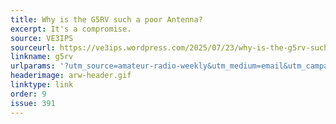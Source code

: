 ```yaml
---
title: Why is the G5RV such a poor Antenna?
excerpt: It's a compromise.
source: VE3IPS
sourceurl: https://ve3ips.wordpress.com/2025/07/23/why-is-the-g5rv-such-a-pooer-antenna-its-a-compromise/
linkname: g5rv
urlparams: '?utm_source=amateur-radio-weekly&utm_medium=email&utm_campaign=newsletter'
headerimage: arw-header.gif
linktype: link
order: 9
issue: 391
---
```

